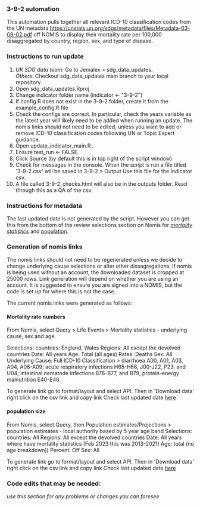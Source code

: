 ### 3-9-2 automation ###
  
This automation pulls together all relevant ICD-10 classification codes
from the UN metadata https://unstats.un.org/sdgs/metadata/files/Metadata-03-09-02.pdf
off NOMIS to display their mortality rate per 100,000 disaggregated by 
country, region, sex, and type of disease.
  
### Instructions to run update ###
1. *UK SDG data team:* Go to Jemalex > sdg_data_updates.    
   *Others:* Checkout sdg_data_updates main branch to your local repository.     
2. Open sdg_data_updates.Rproj
3. Change indicator folder name (indicator <- "3-9-2")
4. If config.R does not exist in the 3-9-2 folder, create it from the example_config.R file
5. Check the configs are correct. In particular, check the years variable as the latest year will likely need to be     added when running an update. The nomis links should not need to be edited, unless you want to add or remove ICD-10 classification codes following UN or Topic Expert guidance.
6. Open update_indicator_main.R .
7. Ensure test_run <- FALSE.
8. Click Source (by default this is in top right of the script window)
9. Check for messages in the console. When the script is run a file titled '3-9-2.csv' will be saved in 3-9-2 > Output Use this file for the Indicator csv.
10. A file called 3-9-2_checks.html will also be in the outputs folder. Read through this as a QA of the csv.


### Instructions for metadata ###
The last updated date is not generated by the script. However you can get this from the bottom of the review selections section
on Nomis for [*mortality statistics*](https://www.nomisweb.co.uk/api/v01/dataset/NM_161_1.data.csv?geography=2092957699,2092957700,2013265926,2013265924,2013265927,2013265921,2013265922,2013265928,2013265929,2013265925,2013265923&cause_of_death=0,10100,10101,10103,10104,10106...10109,10276,10277,10279,590,10865,10866,1100,1110,1120,11623&gender=0...2&age=0&measure=1&measures=20100) and
[population](https://www.nomisweb.co.uk/api/v01/dataset/NM_31_1.data.csv?geography=2092957699,2092957703,2092957698,2092957702,2092957701,2092957697,2092957700,2013265926,2013265924,2013265927,2013265921,2013265922,2013265928,2013265929,2013265925,2013265923&date=latestMINUS8-latest&sex=5...7&age=0&measures=20100).  
    

### Generation of nomis links ###
The nomis links should not need to be regenerated unless we decide to change underlying cause selections or alter other dissagregations. If nomis is being used without an account, the downloaded dataset is cropped at 25000 rows. Link generation will depend on whether you are using an account. It is suggested to ensure you are signed into a NOMIS, but the code is set up for where this is not the case.

The current nomis links were generated as follows:

#### Mortality rate numbers ####
From Nomis, select Query > Life Events > Mortality statistics - underlying cause, sex and age.   
  
Selections:
   countries: England, Wales
   Regions: All except the devolved countries
   Date: All years
   Age: Total (all ages)
   Rates: Deaths
   Sex: All
   Underlying Cause: Full ICD-10 Classification > 
        diarrhoea A00, A01, A03, A04, A06-A09;
        acute respiratory infections H65-H66, J00-J22, P23, and U04;
        intestinal nematode infections B76-B77, and B79;
        protein-energy malnutrition E40-E46.
  

To generate link go to format/layout and select API. Then in 'Download data' right click on the csv link and copy link
Check last updated date [here](https://www.nomisweb.co.uk/query/construct/summary.asp?mode=construct&version=0&dataset=161)

#### population size ####
From Nomis, select Query, then Population estimates/Projections > population estimates - local authority based by 5 year age band
Selections:
   countries: All
   Regions: All except the devolved countries
   Date: All years where have mortality statistics (Feb 2023 this was 2013-2021)
   Age: total (no age breakdown))
   Percent: Off
   Sex: All


To generate link go to format/layout and select API. Then in 'Download data' right click on the csv link and copy link
Check last updated date [here](https://www.nomisweb.co.uk/query/construct/summary.asp?mode=construct&version=0&dataset=31)  
  

  
### Code edits that may be needed: ###  
*use this section for any problems or changes you can foresee*
  
